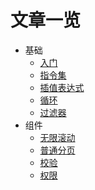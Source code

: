 # 文章一览
- 基础
  - [入门](https://gaiyinaizhi.github.io/walkvm/basic/index)
  - [指令集](https://gaiyinaizhi.github.io/walkvm/basic/directives)
  - [插值表达式](https://gaiyinaizhi.github.io/walkvm/basic/expr)
  - [循环](https://gaiyinaizhi.github.io/walkvm/basic/for)
  - [过滤器](https://gaiyinaizhi.github.io/walkvm/basic/filter)
- 组件
  - [无限滚动](https://gaiyinaizhi.github.io/walkvm/components/infinity-scroll)
  - [普通分页](https://gaiyinaizhi.github.io/walkvm/components/pagination)
  - [校验](https://gaiyinaizhi.github.io/walkvm/components/validation)
  - [权限](https://gaiyinaizhi.github.io/walkvm/components/rights)
  
